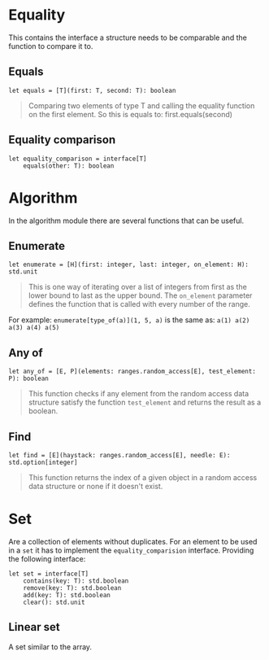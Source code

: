 # Equality
This contains the interface a structure needs to be comparable and the function to compare it to.

## Equals
`let equals = [T](first: T, second: T): boolean`
> Comparing two elements of type T and calling the equality function on the first element. So this is equals to: first.equals(second)

## Equality comparison
```lpg
let equality_comparison = interface[T]
    equals(other: T): boolean
```

# Algorithm
In the algorithm module there are several functions that can be useful.

## Enumerate
`let enumerate = [H](first: integer, last: integer, on_element: H): std.unit`
> This is one way of iterating over a list of integers from first as the lower bound to last as the upper bound. The `on_element` parameter defines the function that is called with every number of the range.

For example:
`enumerate[type_of(a)](1, 5, a)` is the same as: `a(1) a(2) a(3) a(4) a(5)`

## Any of
`let any_of = [E, P](elements: ranges.random_access[E], test_element: P): boolean`
> This function checks if any element from the random access data structure satisfy the function `test_element` and returns the result as a boolean.

## Find
`let find = [E](haystack: ranges.random_access[E], needle: E): std.option[integer]`
> This function returns the index of a given object in a random access data structure or none if it doesn't exist.

# Set
Are a collection of elements without duplicates. For an element to be used in a `set` it has to implement the `equality_comparision` interface. Providing the following interface:
```lpg
let set = interface[T]
    contains(key: T): std.boolean
    remove(key: T): std.boolean
    add(key: T): std.boolean
    clear(): std.unit
```

## Linear set
A set similar to the array.
